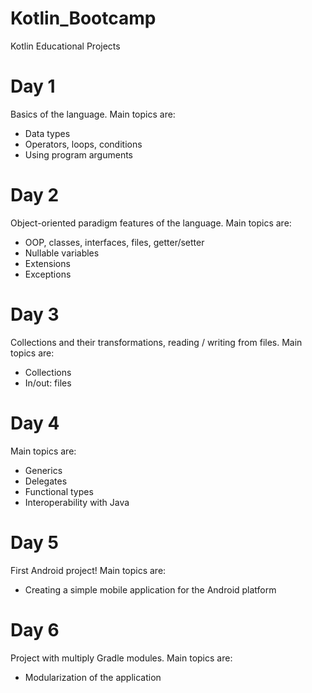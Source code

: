 # Kotlin_Bootcamp

Kotlin Educational Projects

# Day 1
Basics of the language. Main topics are:
- Data types
- Operators, loops, conditions
- Using program arguments

# Day 2
Object-oriented paradigm features of the language. Main topics are: 
- OOP, classes, interfaces, files, getter/setter
- Nullable variables
- Extensions
- Exceptions

# Day 3
Collections and their transformations, reading / writing from files. Main topics are: 
- Collections
- In/out: files

# Day 4
Main topics are: 
- Generics
- Delegates
- Functional types
- Interoperability with Java

# Day 5
First Android project! Main topics are: 
- Creating a simple mobile application for the Android platform

# Day 6
Project with multiply Gradle modules. Main topics are:
- Modularization of the application
